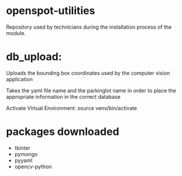 # openspot-utilities

Repository used by technicians during the installation process of the module. 

# db_upload:

Uploads the bounding box coordinates used by the computer vision application

Takes the yaml file name and the parkinglot name in order to place the appropriate information
in the correct database

Activate Virtual Environment: source venv/bin/activate

# packages downloaded
- tkinter
- pymongo
- pyyaml
- opencv-python